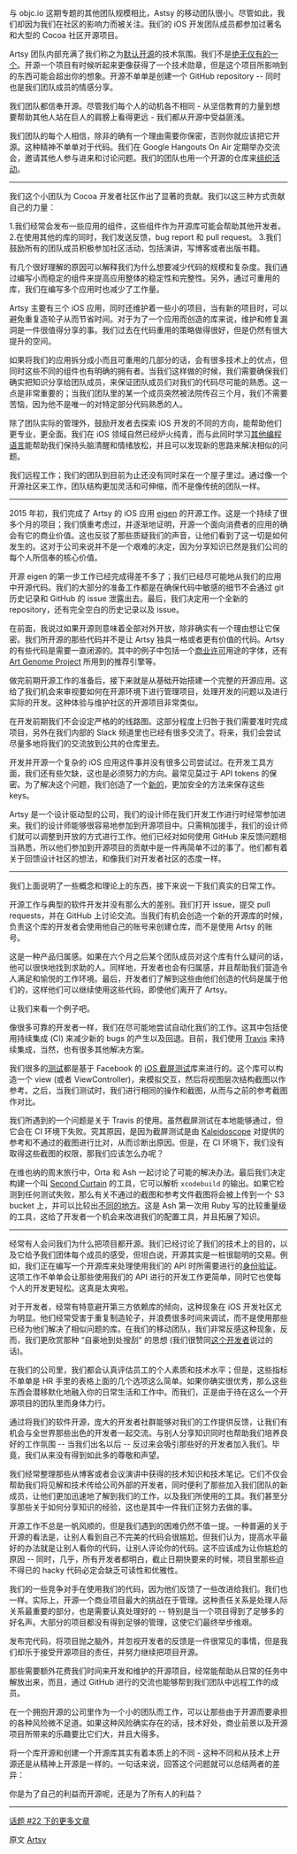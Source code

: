 与 objc.io 这期专题的其他团队规模相比，Astsy 的移动团队很小。尽管如此，我们却因为我们在社区的影响力而被关注。我们的 iOS 开发团队成员都参加过著名和大型的 Cocoa 社区开源项目。

Artsy 团队内部充满了我们称之为[默认开源](http://code.dblock.org/2015/02/09/becoming-open-source-by-default.html)的技术氛围。我们不是[绝无仅有的一个](http://todogroup.org/blog/why-we-run-an-open-source-program-walmart-labs/)。开源一个项目有时候听起来更像获得了一个技术勋章，但是这个项目所影响到的东西可能会超出你的想象。开源不单单是创建一个 GitHub repository -- 同时也是我们团队成员的情感分享。

我们团队都信奉开源。尽管我们每个人的动机各不相同 - 从坚信教育的力量到想要帮助其他人站在巨人的肩膀上看得更远 - 我们都从开源中受益匪浅。

我们团队的每个人相信，除非的确有一个理由需要你保密，否则你就应该把它开源。这种精神不单单对于代码。我们在 Google Hangouts On Air 定期举办交流会，邀请其他人参与进来和讨论问题。我们的团队也用一个开源的仓库来[组织活动](https://github.com/artsy/mobile)。

--------

我们这个小团队为 Cocoa 开发者社区作出了显著的贡献。我们以这三种方式贡献自己的力量：

1.我们经常会发布一些应用的组件，这些组件作为开源库可能会帮助其他开发者。
2.在使用其他的库的同时，我们发送反馈，bug report 和 pull request。
3.我们鼓励所有的团队成员积极参加社区活动，包括演讲，写博客或者出版书籍。

有几个很好理解的原因可以解释我们为什么想要减少代码的规模和复杂度。我们通过编写小而稳定的组件来提高应用整体的稳定性和完整性。另外，通过可重用的库，我们在编写多个应用时也减少了工作量。

Artsy 主要有三个 iOS 应用，同时还维护着一些小的项目，当有新的项目时，可以避免重复造轮子从而节省时间。对于为了一个应用而创造的库来说，维护和修复漏洞是一件很值得分享的事。我们过去在代码重用的策略做得很好，但是仍然有很大提升的空间。

如果将我们的应用拆分成小而且可重用的几部分的话，会有很多技术上的优点，但同时这些不同的组件也有明确的拥有者。当我们这样做的时候，我们需要确保我们确实把知识分享给团队成员，来保证团队成员们对我们的代码尽可能的熟悉。这一点是非常重要的；当我们团队里的某一个成员突然被法院传召三个月，我们不需要苦恼，因为他不是唯一的对特定部分代码熟悉的人。

除了团队实际的管理外，鼓励开发者去探索 iOS 开发的不同的方向，能帮助他们更专业，更全面。我们在 iOS 领域自然已经炉火纯青，而与此同时学习[其他编程语言](https://github.com/orta/cocoapods-keys/pull/31)能帮助我们保持头脑清醒和情绪放松，并且可以发现新的思路来解决相似的问题。

我们远程工作；我们的团队到目前为止还没有同时呆在一个屋子里过。通过像一个开源社区来工作，团队结构更加灵活和可伸缩，而不是像传统的团队一样。

--------

2015 年初，我们完成了 Artsy 的 iOS 应用 [eigen](http://github.com/artsy/eigen) 的开源工作。这是一个持续了很多个月的项目；我们慎重考虑过，并逐渐地证明，开源一个面向消费者的应用的确会有它的商业价值。这也反驳了那些质疑我们的声音，让他们看到了这一切是如何发生的。这对于公司来说并不是一个艰难的决定，因为分享知识已然是我们公司的每个人所信奉的核心价值。

开源 eigen 的第一步工作已经完成得差不多了；我们已经尽可能地从我们的应用中开源代码。我们的大部分的准备工作都是在确保代码中敏感的细节不会通过 git 历史记录和 GitHub 的 issue 泄露出去。最后，我们决定用一个全新的 repository，还有完全空白的历史记录以及 issue。

在前面，我说过如果开源则意味着全部对外开放，除非确实有一个理由想让它保密。我们所开源的那些代码并不是让 Artsy 独具一格或者更有价值的代码。Artsy 的有些代码是需要一直闭源的。其中的例子中包括一个[商业许可](https://github.com/artsy/eigen/blob/e52f3e1fa30f7bae6fb1d6332f37e5309463df41/Podfile#L63-L67)用途的字体，还有 [Art Genome Project](https://www.artsy.net/theartgenomeproject) 所用到的推荐引擎等。

做完前期开源工作的准备后，接下来就是从基础开始搭建一个完整的开源应用。这给了我们机会来审视要如何在开源环境下进行管理项目，处理开发的问题以及进行实际的开发。这种体验与维护社区的开源项目非常类似。

在开发前期我们不会设定严格的的线路图。这部分程度上归咎于我们需要准时完成项目，另外在我们内部的 Slack 频道里也已经有很多交流了。将来，我们会尝试尽量多地将我们的交流放到公共的仓库里去。

开发并开源一个复杂的 iOS 应用这件事并没有很多公司尝试过。在开发工具方面，我们还有些欠缺，这也是必须努力的方向。最常见莫过于 API tokens 的保密。为了解决这个问题，我们创造了一个[新的](https://github.com/orta/cocoapods-keys)，更加安全的方法来保存这些 keys。

Artsy 是一个设计驱动型的公司，我们的设计师在我们开发工作进行时经常参加进来。我们的设计师能够很容易地参加到开源项目中。只需稍加援手，我们的设计师们就可以调整到开放的方式进行工作。他们已经对如何使用 GitHub 来反馈问题相当熟悉，所以他们参加到开源项目的贡献中是一件再简单不过的事了。他们都有着关于回馈设计社区的想法，和像我们对开发者社区的态度一样。

--------

我们上面说明了一些概念和理论上的东西，接下来说一下我们真实的日常工作。

开源工作与典型的软件开发并没有那么大的差别。我们打开 issue，提交 pull requests，并在 GitHub 上讨论交流。当我们有机会创造一个新的开源库的时候，负责这个库的开发者会使用他自己的账号来创建仓库，而不是使用 Artsy 的账号。

这是一种产品归属感。如果在六个月之后某个团队成员对这个库有什么疑问的话，他可以很快地找到求助的人。同样地，开发者也会有归属感，并且帮助我们营造令人满足和愉悦的工作环境。最后，开发者们了解到这些由他们创造的代码是属于他们的，这样他们可以继续使用这些代码，即使他们离开了 Artsy。

让我们来看一个例子吧。

像很多可靠的开发者一样，我们在尽可能地尝试自动化我们的工作。这其中包括使用持续集成 (CI) 来减少新的 bugs 的产生以及回退。目前，我们使用 [Travis](https://travis-ci.org/) 来持续集成，当然，也有很多其他解决方案。

我们很多的[测试](https://github.com/artsy/eigen/tree/master/Artsy%20Tests)都是基于 Facebook 的 [iOS 截屏测试](https://github.com/facebook/ios-snapshot-test-case)库来进行的。这个库可以构造一个 view (或者 ViewController)，来模拟交互，然后将视图层次结构截图以作参考。之后，当我们测试时，我们进行相同的操作和截图，从而与之前的参考截图作对比。

我们所遇到的一个问题是关于 Travis 的使用。虽然截屏测试在本地能够通过，但它会在 CI 环境下失败。究其原因，是因为截屏测试是由 [Kaleidoscope](http://www.kaleidoscopeapp.com/) 对提供的参考和不通过的截图进行比对，从而诊断出原因。但是，在 CI 环境下，我们没有取得这些截图的权限，那我们应该怎么办呢？

在维也纳的周末旅行中，Orta 和 Ash 一起讨论了可能的解决办法。最后我们决定构建一个叫 [Second Curtain](https://github.com/ashfurrow/second_curtain) 的工具，它可以解析 `xcodebuild` 的输出。如果它检测到任何测试失败，那么有关不通过的截图和参考文件截图将会被上传到一个 S3 bucket 上，并可以比较出[不同的地方](https://eigen-ci.s3.amazonaws.com/snapshots/50119516/index.html)。这是 Ash 第一次用 Ruby 写的比较重量级的工具，这给了开发者一个机会来改进我们的配置工具，并且拓展了知识。

--------

经常有人会问我们为什么把项目都开源。我们已经讨论了我们的技术上的目的，以及它给予我们团体每个成员的感受，但坦白说，开源其实是一桩很聪明的交易。例如，我们正在编写一个开源库来处理使用我们的 API 时所需要进行的[身份验证](https://github.com/artsy/Artsy_Authentication)。这项工作不单单会让那些使用我们的 API 进行的开发工作更简单，同时它也使每个人的开发更轻松。这真是太爽啦。

对于开发者，经常有特意避开第三方依赖库的倾向，这种现象在 iOS 开发社区尤为明显。他们经常受害于重复制造轮子，并浪费很多时间来调试，而不是使用那些已经为他们解决了相似问题的库。在我们的移动团队，我们非常反感这种现象，反而，我们更欣赏那种 “自豪地到处搜刮” 的思想 (我们很赞同[这个开发者](https://twitter.com/jasonbrennan)说过的话)。

在我们的公司里，我们都会认真评估员工的个人素质和技术水平；但是，这些指标不单单是 HR 手里的表格上面的几个选项这么简单。如果你确实很优秀，那么这些东西会潜移默化地融入你的日常生活和工作中。而我们，正是由于待在这么一个开源项目的团队里而身体力行。

通过将我们的软件开源，庞大的开发者社群能够对我们的工作提供反馈，让我们有机会与全世界那些出色的开发者一起交流。与别人分享知识同时也帮助我们培养良好的工作氛围 -- 当我们出名以后 -- 反过来会吸引那些好的开发者加入我们。毕竟，我们从来没有得到如此多的尊敬和声望。

我们经常整理那些从博客或者会议演讲中获得的技术知识和技术笔记。它们不仅会帮助我们将见解和技术传给公司外部的开发者，同时便利了那些加入我们团队的新成员，让他们更加迅速地了解到我们的工作，以及我们所使用的工具。我们甚至分享那些关于如何分享知识的经验，这也是其中一件我们正努力去做的事。

开源工作不总是一帆风顺的，但是我们遇到的困难仍然不值一提。一种普遍的关于开源的看法是，让别人看到自己不完美的代码会很尴尬。但我们认为，提高水平最好的办法就是让别人看你的代码，让别人评论你的代码。这不应该成为让你尴尬的原因 -- 同时，几乎，所有开发者都明白，截止日期快要来的时候，项目里那些迫不得已的 hacky 代码必定会缺乏可读性和优雅性。

我们的一些竞争对手在使用我们的代码，因为他们反馈了一些改进给我们。我们也一样。实际上，开源一个商业项目最大的挑战在于管理。这种责任关系是处理人际关系最重要的部分，也是需要认真处理好的 -- 特别是当一个项目得到了足够多的好名声。大部分的项目都没有得到足够的管理，这使它们最终举步维艰。

发布完代码，将项目抛之脑外，并忽视开发者的反馈是一件很常见的事情，但是我们却乐于接受开源项目的责任，并努力继续把项目开源。

那些需要额外花费我们时间来开发和维护的开源项目，经常能帮助从日常的任务中解放出来，而且，通过 GitHub 进行的交流也能够帮到我们团队中远程工作的成员。

在一个拥抱开源的公司里作为一个小的团队而工作，可以让那些由于开源而要承担的各种风险微不足道。如果这种风险确实存在的话，技术好处，商业前景以及开源项目所带来的乐趣要比它们大，并且大得多。

将一个库开源和创建一个开源库其实有着本质上的不同 - 这种不同和从技术上开源还是从精神上开源是一样的。一句话来说，回答这个问题就可以总结两者的差异：

你是为了自己的利益而开源呢，还是为了所有人的利益？

---

[话题 #22 下的更多文章](http://objccn.io/issue-22)

原文 [Artsy](http://www.objc.io/issue-22/artsy.html)

